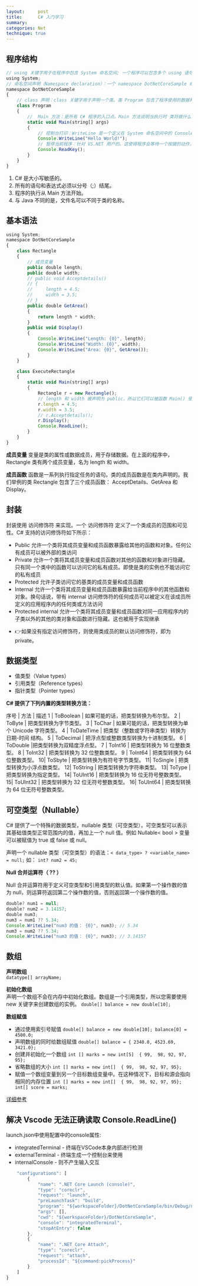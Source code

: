 ```yaml
---
layout:     post
title:      C# 入门学习
summary:     
categories: Net
technique: true
---
```



## 程序结构

```javascript
// using 关键字用于在程序中包含 System 命名空间; 一个程序可以包含多个 using 语句
using System;
// 命名空间声明（Namespace declaration）：一个 namespace DotNetCoreSample 命名空间包含了类 Program
namespace DotNetCoreSample
{
    // class 声明：class 关键字用于声明一个类。类 Program 包含了程序使用的数据和方法声明。类一般包含多个方法。方法定义了类的行为。
    class Program
    {
        //  Main 方法：是所有 C# 程序的入口点。Main 方法说明当执行时 类将做什么动作
        static void Main(string[] args)
        {
            // 控制台打印：WriteLine 是一个定义在 System 命名空间中的 Console 类的一个方法。该语句会在屏幕上显示消息 "Hello, World!"。
            Console.WriteLine("Hello World!");
            // 暂停当前程序：针对 VS.NET 用户的。这使得程序会等待一个按键的动作，防止程序从 Visual Studio.NET 启动时屏幕会快速运行并关闭。
            Console.ReadKey();
        }
    }
}
```

1. C# 是大小写敏感的。
2. 所有的语句和表达式必须以分号（;）结尾。
3. 程序的执行从 Main 方法开始。
4. 与 Java 不同的是，文件名可以不同于类的名称。

## 基本语法

```javascript
using System;
namespace DotNetCoreSample
{
    class Rectangle
    {
        // 成员变量
        public double length;
        public double width;
        // public void Acceptdetails()
        // {
        //     length = 4.5;
        //     width = 3.5;
        // }
        public double GetArea()
        {
            return length * width;
        }
        public void Display()
        {
            Console.WriteLine("Length: {0}", length);
            Console.WriteLine("Width: {0}", width);
            Console.WriteLine("Area: {0}", GetArea());
        }
    }

    class ExecuteRectangle
    {
        static void Main(string[] args)
        {
            Rectangle r = new Rectangle();
            // length 和 width 被声明为 public，所以它们可以被函数 Main() 使用 Rectangle 类的实例 r 访问
            r.length = 4.5;
	        r.width = 3.5;
            // r.Acceptdetails();
            r.Display();
            Console.ReadLine();
        }
    }
}
```
**成员变量**
变量是类的属性或数据成员，用于存储数据。在上面的程序中，Rectangle 类有两个成员变量，名为 length 和 width。

**成员函数**
函数是一系列执行指定任务的语句。类的成员函数是在类内声明的。我们举例的类 Rectangle 包含了三个成员函数： AcceptDetails、GetArea 和 Display。

## 封装

封装使用 访问修饰符 来实现。一个 访问修饰符 定义了一个类成员的范围和可见性。C# 支持的访问修饰符如下所示：

- Public
    允许一个类将其成员变量和成员函数暴露给其他的函数和对象。任何公有成员可以被外部的类访问
- Private
    允许一个类将其成员变量和成员函数对其他的函数和对象进行隐藏。只有同一个类中的函数可以访问它的私有成员。即使是类的实例也不能访问它的私有成员
- Protected
    允许子类访问它的基类的成员变量和成员函数
- Internal
    允许一个类将其成员变量和成员函数暴露给当前程序中的其他函数和对象。换句话说，带有 internal 访问修饰符的任何成员可以被定义在该成员所定义的应用程序内的任何类或方法访问
- Protected internal
    允许一个类将其成员变量和成员函数对同一应用程序内的子类以外的其他的类对象和函数进行隐藏。这也被用于实现继承

* 👉如果没有指定访问修饰符，则使用类成员的默认访问修饰符，即为 private。

## 数据类型

- 值类型（Value types）
- 引用类型（Reference types）
- 指针类型（Pointer types）

**C# 提供了下列内置的类型转换方法：**

序号 | 	方法 | 描述
1 | ToBoolean | 如果可能的话，把类型转换为布尔型。
2 | ToByte | 把类型转换为字节类型。
3 | ToChar | 如果可能的话，把类型转换为单个 Unicode 字符类型。
4 | ToDateTime | 把类型（整数或字符串类型）转换为 日期-时间 结构。
5 | ToDecimal | 把浮点型或整数类型转换为十进制类型。
6 | ToDouble |把类型转换为双精度浮点型。
7 | ToInt16 | 把类型转换为 16 位整数类型。
8 | ToInt32 | 把类型转换为 32 位整数类型。
9 | ToInt64 | 把类型转换为 64 位整数类型。
10|	ToSbyte | 把类型转换为有符号字节类型。
11| ToSingle | 把类型转换为小浮点数类型。
12|	ToString | 把类型转换为字符串类型。
13| ToType | 把类型转换为指定类型。
14| ToUInt16 | 把类型转换为 16 位无符号整数类型。
15|	ToUInt32 | 把类型转换为 32 位无符号整数类型。
16|	ToUInt64 | 把类型转换为 64 位无符号整数类型。

## 可空类型（Nullable）

C# 提供了一个特殊的数据类型，nullable 类型（可空类型），可空类型可以表示其基础值类型正常范围内的值，再加上一个 null 值。例如 Nullable< bool > 变量可以被赋值为 true 或 false 或 null。

声明一个 nullable 类型（可空类型）的语法：`< data_type> ? <variable_name> = null;` 如： `int? num2 = 45;`

**Null 合并运算符（ ?? ）**

Null 合并运算符用于定义可空类型和引用类型的默认值。如果第一个操作数的值为 null，则运算符返回第二个操作数的值，否则返回第一个操作数的值。

```javascript 
double? num1 = null;
double? num2 = 3.14157;
double num3;
num3 = num1 ?? 5.34;      
Console.WriteLine("num3 的值： {0}", num3); // 5.34
num3 = num2 ?? 5.34;
Console.WriteLine("num3 的值： {0}", num3); // 3.14157 
```

## 数组

**声明数组**         
`datatype[] arrayName;`

**初始化数组**         
声明一个数组不会在内存中初始化数组。数组是一个引用类型，所以您需要使用 new 关键字来创建数组的实例。
`double[] balance = new double[10];`

**数组赋值**        
- 通过使用索引号赋值 `double[] balance = new double[10]; balance[0] = 4500.0;`
- 声明数组的同时给数组赋值 `double[] balance = { 2340.0, 4523.69, 3421.0};`
- 创建并初始化一个数组 `int [] marks = new int[5]  { 99,  98, 92, 97, 95};`
- 省略数组的大小 `int [] marks = new int[]  { 99,  98, 92, 97, 95};`
- 赋值一个数组变量到另一个目标数组变量中。在这种情况下，目标和源会指向相同的内存位置 `int [] marks = new int[]  { 99,  98, 92, 97, 95}; int[] score = marks;`

[详细参考](http://www.zixuebook.cn/csharp/csharp-basic-syntax.html)


## 解决 Vscode 无法正确读取 Console.ReadLine()

launch.json中使用配置中的console属性:

- integratedTerminal - 终端在VSCode本身内部进行检测
- externalTerminal - 终端生成一个控制台来使用
- internalConsole - 则不产生输入交互

```javascript
    "configurations": [
        {
            "name": ".NET Core Launch (console)",
            "type": "coreclr",
            "request": "launch",
            "preLaunchTask": "build",
            "program": "${workspaceFolder}/DotNetCoreSample/bin/Debug/netcoreapp3.1/DotNetCoreSample.dll",
            "args": [],
            "cwd": "${workspaceFolder}/DotNetCoreSample",
            "console": "integratedTerminal", 
            "stopAtEntry": false
        },
        {
            "name": ".NET Core Attach",
            "type": "coreclr",
            "request": "attach",
            "processId": "${command:pickProcess}"
        }
    ]
}
```